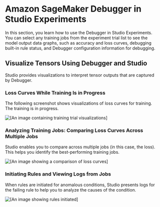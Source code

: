 # Amazon SageMaker Debugger in Studio Experiments<a name="debugger-on-studio-experiments"></a>

In this section, you learn how to use the Debugger in Studio Experiments\. You can select any training jobs from the experiment trial list to see the model output data graphs, such as accuracy and loss curves, debugging built\-in rule status, and Debugger configuration information for debugging\.

## Visualize Tensors Using Debugger and Studio<a name="debugger-visualization-studio"></a>

Studio provides visualizations to interpret tensor outputs that are captured by Debugger\. 

### Loss Curves While Training Is in Progress<a name="loss-curves-during-training"></a>

The following screenshot shows visualizations of loss curves for training\. The training is in progress\.

![\[An image containing training trial visualizations\]](http://docs.aws.amazon.com/sagemaker/latest/dg/images/debugger/debugger-visualize-loss-curves-rules.png)

### Analyzing Training Jobs: Comparing Loss Curves Across Multiple Jobs<a name="loss-curves-across-multiple-jobs"></a>

Studio enables you to compare across multiple jobs \(in this case, the loss\)\. This helps you identify the best\-performing training jobs\.

![\[An image showing a comparison of loss curves\]](http://docs.aws.amazon.com/sagemaker/latest/dg/images/debugger/degubber-analyze-training-loss-curves.png)

### Initiating Rules and Viewing Logs from Jobs<a name="rules-triggering-and-logs"></a>

When rules are initiated for anomalous conditions, Studio presents logs for the failing rule to help you to analyze the causes of the condition\.

![\[An image showing rules initiated\]](http://docs.aws.amazon.com/sagemaker/latest/dg/images/debugger/debugger-rules-triggered.png)